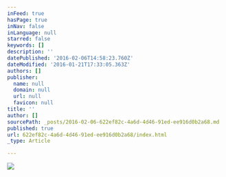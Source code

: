 ```yaml
---
inFeed: true
hasPage: true
inNav: false
inLanguage: null
starred: false
keywords: []
description: ''
datePublished: '2016-02-06T14:58:23.760Z'
dateModified: '2016-01-21T17:33:05.363Z'
authors: []
publisher:
  name: null
  domain: null
  url: null
  favicon: null
title: ''
author: []
sourcePath: _posts/2016-02-06-622ef82c-4a6d-4d46-91ed-ee916d0b2a68.md
published: true
url: 622ef82c-4a6d-4d46-91ed-ee916d0b2a68/index.html
_type: Article

---
```

![](https://the-grid-user-content.s3-us-west-2.amazonaws.com/3fa553d1-180e-431e-acb5-7350fe3d4ddd.png)
